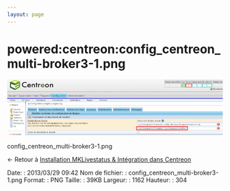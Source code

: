```yaml
---
layout: page
---
```


powered:centreon:config\_centreon\_multi-broker3-1.png
======================================================

[![config\_centreon\_multi-broker3-1.png](../../../assets/media/powered/centreon/config_centreon_multi-broker3-1.png@cache=&w=900&h=235 "config_centreon_multi-broker3-1.png")](../../../assets/media/powered/centreon/config_centreon_multi-broker3-1.png@cache= "Afficher le fichier original")

config\_centreon\_multi-broker3-1.png

← Retour à [Installation MKLivestatus & Intégration dans
Centreon](../../../centreon/mklivestatus-install-integration-centreon.html "centreon:mklivestatus-install-integration-centreon")

Date:
:   2013/03/29 09:42
Nom de fichier:
:   config\_centreon\_multi-broker3-1.png
Format:
:   PNG
Taille:
:   39KB
Largeur:
:   1162
Hauteur:
:   304

